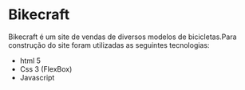 # Bikecraft

Bikecraft é um site de vendas de diversos modelos de bicicletas.Para construção do site foram utilizadas as seguintes tecnologias:

- html 5
- Css 3 (FlexBox)
- Javascript
